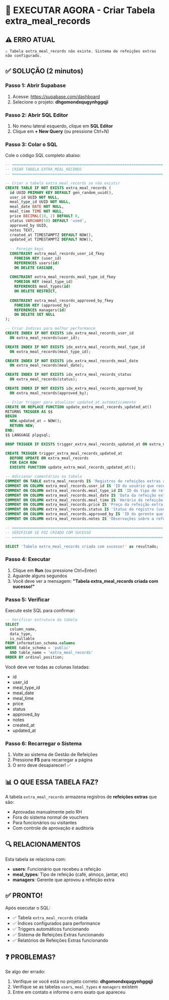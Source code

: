 # 🚀 EXECUTAR AGORA - Criar Tabela extra_meal_records

## ⚠️ ERRO ATUAL
```
⚠️ Tabela extra_meal_records não existe. Sistema de refeições extras não configurado.
```

## ✅ SOLUÇÃO (2 minutos)

### Passo 1: Abrir Supabase
1. Acesse: https://supabase.com/dashboard
2. Selecione o projeto: **dhgomondxqugynhggqji**

### Passo 2: Abrir SQL Editor
1. No menu lateral esquerdo, clique em **SQL Editor**
2. Clique em **+ New Query** (ou pressione Ctrl+N)

### Passo 3: Colar o SQL
Cole o código SQL completo abaixo:

```sql
-- ===================================================================
-- CRIAR TABELA EXTRA_MEAL_RECORDS
-- ===================================================================

-- Criar a tabela extra_meal_records se não existir
CREATE TABLE IF NOT EXISTS extra_meal_records (
  id UUID PRIMARY KEY DEFAULT gen_random_uuid(),
  user_id UUID NOT NULL,
  meal_type_id UUID NOT NULL,
  meal_date DATE NOT NULL,
  meal_time TIME NOT NULL,
  price DECIMAL(10, 2) DEFAULT 0,
  status VARCHAR(50) DEFAULT 'used',
  approved_by UUID,
  notes TEXT,
  created_at TIMESTAMPTZ DEFAULT NOW(),
  updated_at TIMESTAMPTZ DEFAULT NOW(),
  
  -- Foreign keys
  CONSTRAINT extra_meal_records_user_id_fkey 
    FOREIGN KEY (user_id) 
    REFERENCES users(id) 
    ON DELETE CASCADE,
  
  CONSTRAINT extra_meal_records_meal_type_id_fkey 
    FOREIGN KEY (meal_type_id) 
    REFERENCES meal_types(id) 
    ON DELETE RESTRICT,
  
  CONSTRAINT extra_meal_records_approved_by_fkey 
    FOREIGN KEY (approved_by) 
    REFERENCES managers(id) 
    ON DELETE SET NULL
);

-- Criar índices para melhor performance
CREATE INDEX IF NOT EXISTS idx_extra_meal_records_user_id 
  ON extra_meal_records(user_id);

CREATE INDEX IF NOT EXISTS idx_extra_meal_records_meal_type_id 
  ON extra_meal_records(meal_type_id);

CREATE INDEX IF NOT EXISTS idx_extra_meal_records_meal_date 
  ON extra_meal_records(meal_date);

CREATE INDEX IF NOT EXISTS idx_extra_meal_records_status 
  ON extra_meal_records(status);

CREATE INDEX IF NOT EXISTS idx_extra_meal_records_approved_by 
  ON extra_meal_records(approved_by);

-- Criar trigger para atualizar updated_at automaticamente
CREATE OR REPLACE FUNCTION update_extra_meal_records_updated_at()
RETURNS TRIGGER AS $$
BEGIN
  NEW.updated_at = NOW();
  RETURN NEW;
END;
$$ LANGUAGE plpgsql;

DROP TRIGGER IF EXISTS trigger_extra_meal_records_updated_at ON extra_meal_records;

CREATE TRIGGER trigger_extra_meal_records_updated_at
  BEFORE UPDATE ON extra_meal_records
  FOR EACH ROW
  EXECUTE FUNCTION update_extra_meal_records_updated_at();

-- Adicionar comentários na tabela
COMMENT ON TABLE extra_meal_records IS 'Registros de refeições extras aprovadas pelo RH';
COMMENT ON COLUMN extra_meal_records.user_id IS 'ID do usuário que recebeu a refeição extra';
COMMENT ON COLUMN extra_meal_records.meal_type_id IS 'ID do tipo de refeição';
COMMENT ON COLUMN extra_meal_records.meal_date IS 'Data da refeição extra';
COMMENT ON COLUMN extra_meal_records.meal_time IS 'Horário da refeição extra';
COMMENT ON COLUMN extra_meal_records.price IS 'Preço da refeição extra';
COMMENT ON COLUMN extra_meal_records.status IS 'Status do registro (used, pending, cancelled)';
COMMENT ON COLUMN extra_meal_records.approved_by IS 'ID do gerente que aprovou a refeição extra';
COMMENT ON COLUMN extra_meal_records.notes IS 'Observações sobre a refeição extra';

-- ===================================================================
-- VERIFICAR SE FOI CRIADO COM SUCESSO
-- ===================================================================

SELECT 'Tabela extra_meal_records criada com sucesso!' as resultado;
```

### Passo 4: Executar
1. Clique em **Run** (ou pressione Ctrl+Enter)
2. Aguarde alguns segundos
3. Você deve ver a mensagem: **"Tabela extra_meal_records criada com sucesso!"**

### Passo 5: Verificar
Execute este SQL para confirmar:

```sql
-- Verificar estrutura da tabela
SELECT 
  column_name,
  data_type,
  is_nullable
FROM information_schema.columns
WHERE table_schema = 'public' 
  AND table_name = 'extra_meal_records'
ORDER BY ordinal_position;
```

Você deve ver todas as colunas listadas:
- id
- user_id
- meal_type_id
- meal_date
- meal_time
- price
- status
- approved_by
- notes
- created_at
- updated_at

### Passo 6: Recarregar o Sistema
1. Volte ao sistema de Gestão de Refeições
2. Pressione **F5** para recarregar a página
3. O erro deve desaparecer! ✅

## 📊 O QUE ESSA TABELA FAZ?

A tabela `extra_meal_records` armazena registros de **refeições extras** que são:
- Aprovadas manualmente pelo RH
- Fora do sistema normal de vouchers
- Para funcionários ou visitantes
- Com controle de aprovação e auditoria

## 🔍 RELACIONAMENTOS

Esta tabela se relaciona com:
- **users**: Funcionário que recebeu a refeição
- **meal_types**: Tipo de refeição (café, almoço, jantar, etc)
- **managers**: Gerente que aprovou a refeição extra

## ✅ PRONTO!

Após executar o SQL:
- ✅ Tabela `extra_meal_records` criada
- ✅ Índices configurados para performance
- ✅ Triggers automáticos funcionando
- ✅ Sistema de Refeições Extras funcionando
- ✅ Relatórios de Refeições Extras funcionando

## ❓ PROBLEMAS?

Se algo der errado:
1. Verifique se você está no projeto correto: **dhgomondxqugynhggqji**
2. Verifique se as tabelas `users`, `meal_types` e `managers` existem
3. Entre em contato e informe o erro exato que apareceu